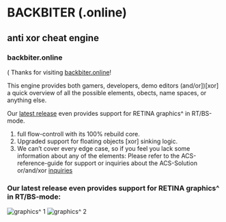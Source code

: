 # BACKBITER (.online) 
## anti xor cheat engine
### backbiter.online
(
Thanks for visiting [backbiter.online](https://www.backbiter.online)!

This engine provides both gamers, developers, demo editors (and/or])[xor] a quick overview of all the possible elements, 
obects, name spaces, or anything else. 

Our [latest release](https://github.com/fast-hold/backbiter/releases/tag/latest) even provides support for RETINA graphics^ in RT/BS-mode.
1. full flow-controll with its 100% rebuild core.
2. Upgraded support for floating objects [xor] sinking logic.
3. We can’t cover every edge case, so if you feel you lack some information about any of the elements: 
Please refer to the ACS-reference-guide for support or inquiries about the ACS-Solution or/and/xor [inquiries](https://anubischeats.net/acs/#features)

### Our latest release even provides support for RETINA graphics^ in RT/BS-mode:


![graphics^](https://user-images.githubusercontent.com/114263485/202911822-dfe8ab49-086a-400f-a0f3-1e545ae84ef5.jpg) 1
![graphics^](https://user-images.githubusercontent.com/114263485/202911826-c9b6eb54-5757-4361-acf0-9c688e0c6245.jpg) 2
